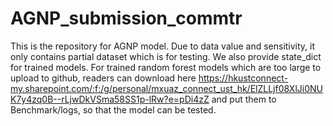 # AGNP_submission_commtr
This is the repository for AGNP model. Due to data value and sensitivity, it only contains partial dataset which is for testing. We also provide state_dict for trained models.
For trained random forest models which are too large to upload to github, readers can download here https://hkustconnect-my.sharepoint.com/:f:/g/personal/mxuaz_connect_ust_hk/ElZLLjf08XlJi0NUK7y4zq0B--rLjwDkVSma58SS1p-lRw?e=pDi4zZ and put them to Benchmark/logs, so that the model can be tested.
